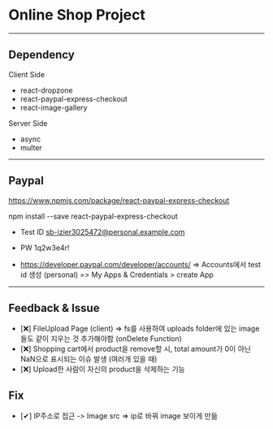 # Online Shop Project

---

## Dependency

Client Side

- react-dropzone
- react-paypal-express-checkout
- react-image-gallery

Server Side

- async
- multer

---

## Paypal

https://www.npmjs.com/package/react-paypal-express-checkout

npm install --save react-paypal-express-checkout

- Test ID
  sb-izier3025472@personal.example.com
- PW
  1q2w3e4r!

- https://developer.paypal.com/developer/accounts/
  => Accounts에서 test id 생성 (personal)
  => My Apps & Credentials > create App

---

## Feedback & Issue

- [❌] FileUpload Page (client) => fs를 사용하여 uploads folder에 있는 image들도 같이 지우는 것 추가해야함 (onDelete Function)
- [❌] Shopping cart에서 product을 remove할 시, total amount가 0이 아닌 NaN으로 표시되는 이슈 발생 (여러개 있을 때)
- [❌] Upload한 사람이 자신의 product을 삭제하는 기능

## Fix

- [✔] IP주소로 접근 -> Image src => ip로 바꿔 image 보이게 만듦

